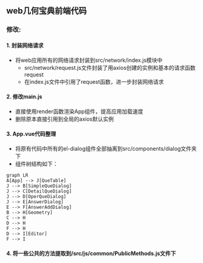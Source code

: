 ## web几何宝典前端代码
### 修改:
#### 1. 封装网络请求
- 将web应用所有的网络请求封装到src/network/index.js模块中
  - src/network/request.js文件封装了用axios创建的实例和基本的请求函数request
  - 在index.js文件中引用了request函数，进一步封装网络请求
#### 2. 修改main.js
- 直接使用render函数渲染App组件，提高应用加载速度
- 删除原本直接引用到全局的axios默认实例
#### 3. App.vue代码整理
- 将原有代码中所有的el-dialog组件全部抽离到src/components/dialog文件夹下
- 组件树结构如下：
```mermaid
graph LR
A[App] --> J[QueTable]
J --> B[SimpleQueDialog]
J --> C[DetailQueDialog]
J --> D[OperQueDialog]
J --> E[AnswerDialog]
E --> F[AnswerAddDialog]
B --> H[Geometry]
C --> H
D --> H
F --> H
D --> I[Editor]
F --> I
```
#### 4. 将一些公共的方法提取到/src/js/common/PublicMethods.js文件下
